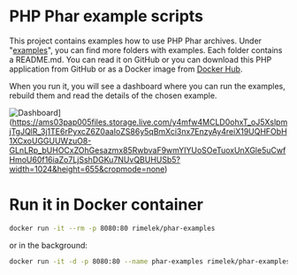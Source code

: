 # PHP Phar example scripts

This project contains examples how to use PHP Phar archives. 
Under "[examples](https://github.com/rimelek/phar-examples/tree/master/examples)", 
you can find more folders with examples. Each folder contains a README.md. 
You can read it on GitHub or you can download this PHP application from GitHub
or as a Docker image from [Docker Hub](https://hub.docker.com/r/rimelek/phar-examples/).

When you run it, you will see a dashboard where you can run the examples, 
rebuild them and read the details of the chosen example.

![Dashboard](https://ams03pap005files.storage.live.com/y4mfw4MCLD0ohxT_oJ5XslpmjTgJQlR_3j1TE6rPyxcZ6Z0aaIoZS86y5qBmXci3nx7EnzyAy4reiX19UQHFObH1XCxoUGGUUWzuO8-GLnLRp_bUHOCxZOhGesazmx85RwbvaF9wmYIYUoSOeTuoxUnXGle5uCwfHmoU60f16iaZo7LjSshDGKu7NUvQBUHUSb5?width=1024&height=655&cropmode=none)](https://ams03pap005files.storage.live.com/y4mfw4MCLD0ohxT_oJ5XslpmjTgJQlR_3j1TE6rPyxcZ6Z0aaIoZS86y5qBmXci3nx7EnzyAy4reiX19UQHFObH1XCxoUGGUUWzuO8-GLnLRp_bUHOCxZOhGesazmx85RwbvaF9wmYIYUoSOeTuoxUnXGle5uCwfHmoU60f16iaZo7LjSshDGKu7NUvQBUHUSb5?width=1024&height=655&cropmode=none)

# Run it in Docker container

```bash
docker run -it --rm -p 8080:80 rimelek/phar-examples
```

or in the background:

```bash
docker run -it -d -p 8080:80 --name phar-examples rimelek/phar-examples
```
